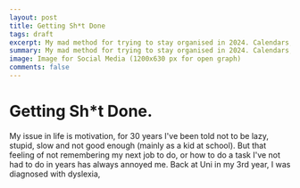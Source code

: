 ```yaml
---
layout: post
title: Getting Sh*t Done
tags: draft
excerpt: My mad method for trying to stay organised in 2024. Calendars, Bullet Journal, Notion and ADHD.
summary: My mad method for trying to stay organised in 2024. Calendars, Bullet Journal, Notion and ADHD.
image: Image for Social Media (1200x630 px for open graph)
comments: false
---
```


# Getting Sh*t Done.

My issue in life is motivation, for 30 years I've been told not to be lazy, stupid, slow and not good enough (mainly as a kid at school). But that feeling of not remembering my next job to do, or how to do a task I've not had to do in years has always annoyed me. Back at Uni in my 3rd year, I was diagnosed with dyslexia, 
